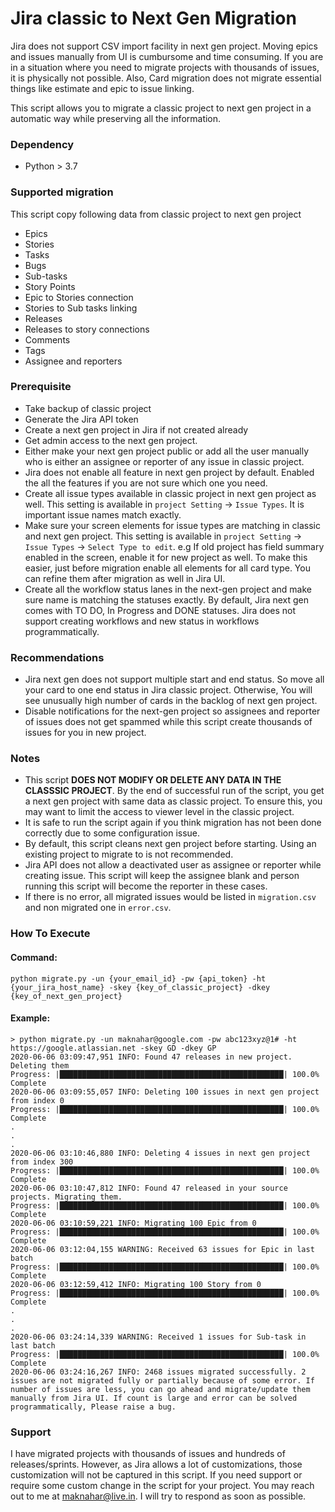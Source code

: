 # Jira classic to Next Gen Migration
Jira does not support CSV import facility in next gen project. Moving epics and issues manually from UI is cumbursome and time consuming. If you are in a situation where you need to migrate projects with thousands of issues, it is physically not possible. Also, Card migration does not migrate essential things like estimate and epic to issue linking.

This script allows you to migrate a classic project to next gen project in a automatic way while preserving all the information.

### Dependency
- Python > 3.7

### Supported migration
This script copy following data from classic project to next gen project
- Epics
- Stories
- Tasks
- Bugs
- Sub-tasks
- Story Points
- Epic to Stories connection
- Stories to Sub tasks linking
- Releases
- Releases to story connections
- Comments
- Tags
- Assignee and reporters

### Prerequisite
- Take backup of classic project
- Generate the Jira API token
- Create a next gen project in Jira if not created already
- Get admin access to the next gen project.
- Either make your next gen project public or add all the user manually who is either an assignee or reporter of any issue in classic project.
- Jira does not enable all feature in next gen project by default. Enabled the all the features if you are not sure which one you need.
- Create all issue types available in classic project in next gen project as well. This setting is available in `project Setting` -> `Issue Types`. It is important issue names match exactly.
- Make sure your screen elements for issue types are matching in classic and next gen project. This setting is available in `project Setting` -> `Issue Types` -> `Select Type to edit`. e.g If old project has field summary enabled in the screen, enable it for new project as well. To make this easier, just before migration enable all elements for all card type. You can refine them after migration as well in Jira UI.
- Create all the workflow status lanes in the next-gen project and make sure name is matching the statuses exactly. By default, Jira next gen comes with TO DO, In Progress and DONE statuses. Jira does not support creating workflows and new status in workflows programmatically.

### Recommendations
- Jira next gen does not support multiple start and end status. So move all your card to one end status in Jira classic project. Otherwise, You will see unusually high number of cards in the backlog of next gen project.
- Disable notifications for the next-gen project so assignees and reporter of issues does not get spammed while this script create thousands of issues for you in new project.

### Notes
- This script **DOES NOT MODIFY OR DELETE ANY DATA IN THE CLASSSIC PROJECT**. By the end of successful run of the script, you get a next gen project with same data as classic project. To ensure this, you may want to limit the access to viewer level in the classic project. 
- It is safe to run the script again if you think migration has not been done correctly due to some configuration issue.
- By default, this script cleans next gen project before starting. Using an existing project to migrate to is not recommended.
- Jira API does not allow a deactivated user as assignee or reporter while creating issue. This script will keep the assignee blank and person running this script will become the reporter in these cases.
- If there is no error, all migrated issues would be listed in `migration.csv` and non migrated one in `error.csv`.

### How To Execute

#### Command:

`python migrate.py -un {your_email_id} -pw {api_token} -ht {your_jira_host_name} -skey {key_of_classic_project} -dkey {key_of_next_gen_project}`

#### Example:

```
> python migrate.py -un maknahar@google.com -pw abc123xyz@1# -ht https://google.atlassian.net -skey GD -dkey GP
2020-06-06 03:09:47,951 INFO: Found 47 releases in new project. Deleting them
Progress: |██████████████████████████████████████████████████| 100.0% Complete
2020-06-06 03:09:55,057 INFO: Deleting 100 issues in next gen project from index 0
Progress: |██████████████████████████████████████████████████| 100.0% Complete
.
.
.
2020-06-06 03:10:46,880 INFO: Deleting 4 issues in next gen project from index 300
Progress: |██████████████████████████████████████████████████| 100.0% Complete
2020-06-06 03:10:47,812 INFO: Found 47 released in your source projects. Migrating them.
Progress: |██████████████████████████████████████████████████| 100.0% Complete
2020-06-06 03:10:59,221 INFO: Migrating 100 Epic from 0
Progress: |██████████████████████████████████████████████████| 100.0% Complete
2020-06-06 03:12:04,155 WARNING: Received 63 issues for Epic in last batch
Progress: |██████████████████████████████████████████████████| 100.0% Complete
2020-06-06 03:12:59,412 INFO: Migrating 100 Story from 0
Progress: |██████████████████████████████████████████████████| 100.0% Complete
.
.
.
2020-06-06 03:24:14,339 WARNING: Received 1 issues for Sub-task in last batch
Progress: |██████████████████████████████████████████████████| 100.0% Complete
2020-06-06 03:24:16,267 INFO: 2468 issues migrated successfully. 2 issues are not migrated fully or partially because of some error. If number of issues are less, you can go ahead and migrate/update them manually from Jira UI. If count is large and error can be solved programmatically, Please raise a bug.
```

### Support
I have migrated projects with thousands of issues and hundreds of releases/sprints. However, as Jira allows a lot of customizations, those customization will not be captured in this script. If you need support or require some custom change in the script for your project. You may reach out to me at maknahar@live.in. I will try to respond as soon as possible.
